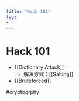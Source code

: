 ```yaml
---
title: "Hack 101"
tag: 
- 
---
```

# Hack 101

- [[Dictionary Attack]]
	- 解決方式：[[Salting]]
- [[Bruteforced]]


#cryptogrphy 